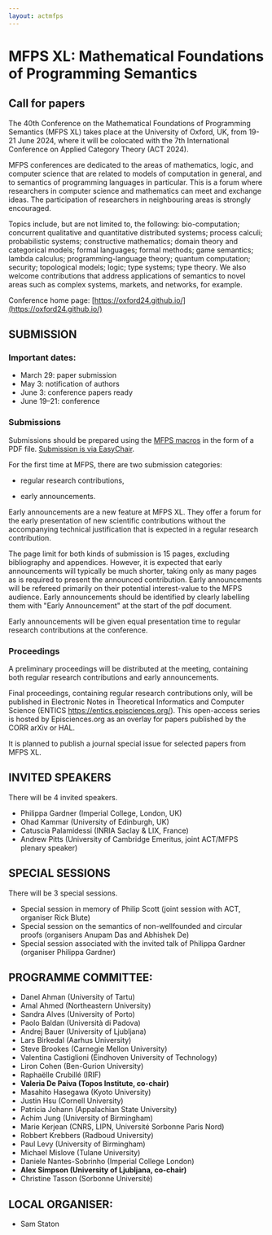 ```yaml
---
layout: actmfps
---
```


# MFPS XL: Mathematical Foundations of Programming Semantics

## Call for papers

The 40th Conference on the Mathematical Foundations of Programming Semantics (MFPS XL) takes place at the University of Oxford, UK, from 19-21 June 2024, where it will be colocated with the 7th International Conference on Applied Category Theory (ACT 2024).

MFPS conferences are dedicated to the areas of mathematics, logic, and computer science that are related to models of computation in general, and to semantics of programming languages in particular. This is a forum where researchers in computer science and mathematics can meet and exchange ideas. The participation of researchers in neighbouring areas is strongly encouraged.

Topics include, but are not limited to, the following: bio-computation; concurrent qualitative and quantitative distributed systems; process calculi; probabilistic systems; constructive mathematics; domain theory and categorical models; formal languages; formal methods; game semantics; lambda calculus; programming-language theory; quantum computation; security; topological models; logic; type systems; type theory. We also welcome contributions that address applications of semantics to novel areas such as complex systems, markets, and networks, for example.

Conference home page: [https://oxford24.github.io/](https://oxford24.github.io/)

## SUBMISSION

### Important dates: 

* March 29: paper submission
* May 3: notification of authors
* June 3: conference papers ready
* June 19–21: conference

### Submissions 

Submissions should be prepared using the [MFPS macros](https://mfpsconf.org/?page_id=309) in the form of a PDF file. [Submission is via EasyChair](https://easychair.org/conferences/?conf=mfps2024). 

For the first time at MFPS, there are two submission categories:

* regular research contributions,

* early announcements.

Early announcements are a new feature at MFPS XL. They offer a forum for the early presentation of new scientific contributions without the accompanying technical justification that is expected in a regular research contribution. 

The page limit for both kinds of submission is 15 pages,  excluding bibliography and appendices. However, it is expected that early announcements will typically be much shorter, taking only as many pages as is required to present the announced contribution. Early announcements will be refereed primarily on their potential interest-value to the MFPS audience. Early announcements should be identified by clearly labelling them with "Early Announcement" at the start of the pdf document. 

Early announcements will be given equal presentation time to regular research contributions at the conference. 

### Proceedings 

A preliminary proceedings will be distributed at the meeting, containing both regular research contributions and early announcements. 

Final proceedings, containing regular research contributions only, will be published in Electronic Notes in Theoretical Informatics and Computer Science (ENTICS https://entics.episciences.org/). This open-access series is hosted by Episciences.org as an overlay for papers published by the CORR arXiv or HAL.

It is planned to publish a journal special issue for selected papers from MFPS XL. 


## INVITED SPEAKERS

There will be 4 invited speakers.

* Philippa Gardner (Imperial College, London, UK)
* Ohad Kammar (University of Edinburgh, UK)
* Catuscia Palamidessi (INRIA Saclay & LIX, France)
* Andrew Pitts (University of Cambridge Emeritus, joint ACT/MFPS plenary speaker)

## SPECIAL SESSIONS

There will be 3 special sessions.

* Special session in memory of Philip Scott  (joint session with ACT, organiser Rick Blute)
* Special session on the semantics of non-wellfounded and circular proofs (organisers Anupam Das and Abhishek De)
* Special session associated with the invited talk of Philippa Gardner (organiser Philippa Gardner)

## PROGRAMME COMMITTEE: 

* Danel Ahman (University of Tartu)
* Amal Ahmed (Northeastern University)
* Sandra Alves (University of Porto)
* Paolo Baldan (Università di Padova)
* Andrej Bauer (University of Ljubljana)
* Lars Birkedal (Aarhus University)
* Steve Brookes (Carnegie Mellon University)
* Valentina Castiglioni (Eindhoven University of Technology)
* Liron Cohen (Ben-Gurion University)
* Raphaëlle Crubillé (IRIF)
* **Valeria De Paiva (Topos Institute, co-chair)**
* Masahito Hasegawa (Kyoto University)
* Justin Hsu (Cornell University)
* Patricia Johann (Appalachian State University)
* Achim Jung (University of Birmingham)
* Marie Kerjean   (CNRS, LIPN, Université Sorbonne Paris Nord)
* Robbert Krebbers (Radboud University)
* Paul Levy (University of Birmingham)
* Michael Mislove (Tulane University)
* Daniele Nantes-Sobrinho (Imperial College London)
* **Alex Simpson (University of Ljubljana, co-chair)**
* Christine Tasson (Sorbonne Université)

## LOCAL ORGANISER: 

* Sam Staton


